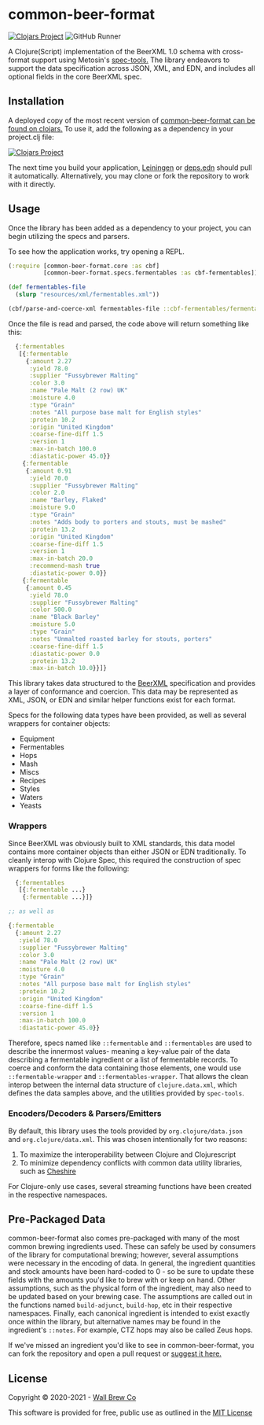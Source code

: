 # common-beer-format

[![Clojars Project](https://img.shields.io/clojars/v/com.wallbrew/common-beer-format.svg)](https://clojars.org/com.wallbrew/common-beer-format)
![GitHub Runner](https://github.com/Wall-Brew-Co/common-beer-format/workflows/Clojurescript%20CI/badge.svg)

A Clojure(Script) implementation of the BeerXML 1.0 schema with cross-format support using Metosin's [spec-tools.](https://github.com/metosin/spec-tools)
The library endeavors to support the data specification across JSON, XML, and EDN, and includes all optional fields in the core BeerXML spec.

## Installation

A deployed copy of the most recent version of [common-beer-format can be found on clojars.](https://clojars.org/com.wallbrew/common-beer-format)
To use it, add the following as a dependency in your project.clj file:

[![Clojars Project](https://clojars.org/com.wallbrew/common-beer-format/latest-version.svg)](https://clojars.org/com.wallbrew/common-beer-format)

The next time you build your application, [Leiningen](https://leiningen.org/) or [deps.edn](https://clojure.org/guides/deps_and_cli) should pull it automatically.
Alternatively, you may clone or fork the repository to work with it directly.

## Usage

Once the library has been added as a dependency to your project, you can begin utilizing the specs and parsers.

To see how the application works, try opening a REPL.

```clj
(:require [common-beer-format.core :as cbf]
          [common-beer-format.specs.fermentables :as cbf-fermentables])

(def fermentables-file
  (slurp "resources/xml/fermentables.xml"))

(cbf/parse-and-coerce-xml fermentables-file ::cbf-fermentables/fermentables-wrapper)
```

Once the file is read and parsed, the code above will return something like this:

```clj
  {:fermentables
   [{:fermentable
     {:amount 2.27
      :yield 78.0
      :supplier "Fussybrewer Malting"
      :color 3.0
      :name "Pale Malt (2 row) UK"
      :moisture 4.0
      :type "Grain"
      :notes "All purpose base malt for English styles"
      :protein 10.2
      :origin "United Kingdom"
      :coarse-fine-diff 1.5
      :version 1
      :max-in-batch 100.0
      :diastatic-power 45.0}}
    {:fermentable
     {:amount 0.91
      :yield 70.0
      :supplier "Fussybrewer Malting"
      :color 2.0
      :name "Barley, Flaked"
      :moisture 9.0
      :type "Grain"
      :notes "Adds body to porters and stouts, must be mashed"
      :protein 13.2
      :origin "United Kingdom"
      :coarse-fine-diff 1.5
      :version 1
      :max-in-batch 20.0
      :recommend-mash true
      :diastatic-power 0.0}}
    {:fermentable
     {:amount 0.45
      :yield 78.0
      :supplier "Fussybrewer Malting"
      :color 500.0
      :name "Black Barley"
      :moisture 5.0
      :type "Grain"
      :notes "Unmalted roasted barley for stouts, porters"
      :coarse-fine-diff 1.5
      :diastatic-power 0.0
      :protein 13.2
      :max-in-batch 10.0}}]}
```

This library takes data structured to the [BeerXML](http://www.beerxml.com/beerxml.htm) specification and provides a layer of conformance and coercion.
This data may be represented as XML, JSON, or EDN and similar helper functions exist for each format.

Specs for the following data types have been provided, as well as several wrappers for container objects:

* Equipment
* Fermentables
* Hops
* Mash
* Miscs
* Recipes
* Styles
* Waters
* Yeasts

### Wrappers

Since BeerXML was obviously built to XML standards, this data model contains more container objects than either JSON or EDN traditionally.
To cleanly interop with Clojure Spec, this required the construction of spec wrappers for forms like the following:

```clj
  {:fermentables
   [{:fermentable ...}
    {:fermentable ...}]}

;; as well as

{:fermentable
  {:amount 2.27
   :yield 78.0
   :supplier "Fussybrewer Malting"
   :color 3.0
   :name "Pale Malt (2 row) UK"
   :moisture 4.0
   :type "Grain"
   :notes "All purpose base malt for English styles"
   :protein 10.2
   :origin "United Kingdom"
   :coarse-fine-diff 1.5
   :version 1
   :max-in-batch 100.0
   :diastatic-power 45.0}}
```

Therefore, specs named like `::fermentable` and `::fermentables` are used to describe the innermost values- meaning a key-value pair of the data describing a fermentable ingredient or a list of fermentable records.
To coerce and conform the data containing those elements, one would use `::fermentable-wrapper` and `::fermentables-wrapper`.
That allows the clean interop between the internal data structure of `clojure.data.xml`, which defines the data samples above, and the utilities provided by `spec-tools`.

### Encoders/Decoders & Parsers/Emitters

By default, this library uses the tools provided by `org.clojure/data.json` and `org.clojure/data.xml`.
This was chosen intentionally for two reasons:

1) To maximize the interoperability between Clojure and Clojurescript
2) To minimize dependency conflicts with common data utility libraries, such as [Cheshire](https://github.com/dakrone/cheshire)

For Clojure-only use cases, several streaming functions have been created in the respective namespaces.

## Pre-Packaged Data

common-beer-format also comes pre-packaged with many of the most common brewing ingredients used.
These can safely be used by consumers of the library for computational brewing; however, several assumptions were necessary in the encoding of data.
In general, the ingredient quantities and stock amounts have been hard-coded to 0 - so be sure to update these fields with the amounts you'd like to brew with or keep on hand.
Other assumptions, such as the physical form of the ingredient, may also need to be updated based on your brewing case.
The assumptions are called out in the functions named `build-adjunct`, `build-hop`, etc in their respective namespaces.
Finally, each canonical ingredient is intended to exist exactly once within the library, but alternative names may be found in the ingredient's `::notes`.
For example, CTZ hops may also be called Zeus hops.

If we've missed an ingredient you'd like to see in common-beer-format, you can fork the repository and open a pull request or [suggest it here.](https://github.com/Wall-Brew-Co/common-beer-format/issues/new?template=data_request.md)

## License

Copyright © 2020-2021 - [Wall Brew Co](https://wallbrew.com/)

This software is provided for free, public use as outlined in the [MIT License](https://github.com/Wall-Brew-Co/common-beer-format/blob/master/LICENSE)
